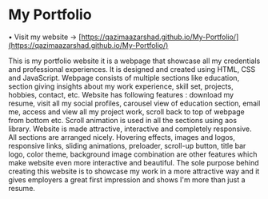 # My Portfolio

• Visit my website -> [https://qazimaazarshad.github.io/My-Portfolio/](https://qazimaazarshad.github.io/My-Portfolio/)


This is my portfolio website it is a webpage that showcase all my credentials and 
professional experiences. It is designed and created using HTML, CSS and JavaScript.
Webpage consists of multiple sections like education, section giving insights about my work experience, skill set, projects, hobbies, contact, etc. 
Website has following features : download my resume, visit all my social profiles, carousel view of education section, email me, access and view all my project work, scroll back to top of webpage from bottom etc.
Scroll animation is used in all the sections using aos library. 
Website is made attractive, interactive and completely responsive. All sections are arranged nicely. Hovering effects, images and logos, responsive links, sliding animations, preloader, scroll-up button, title bar logo, color theme, background image combination are other features which make website even more interactive and beautiful.
The sole purpose behind creating this website is to showcase my work in a more attractive way and it gives employers a great first impression and shows I'm more than just a resume.
